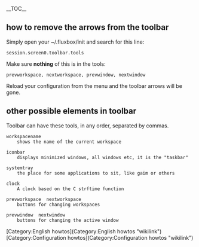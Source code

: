 \_\_TOC\_\_

how to remove the arrows from the toolbar
-----------------------------------------

Simply open your \~/.fluxbox/init and search for this line:

`session.screen0.toolbar.tools`

Make sure **nothing** of this is in the tools:

`prevworkspace, nextworkspace, prevwindow, nextwindow`

Reload your configuration from the menu and the toolbar arrows will be
gone.

other possible elements in toolbar
----------------------------------

Toolbar can have these tools, in any order, separated by commas.

`workspacename`\
`    shows the name of the current workspace`

`iconbar  `\
`    displays minimized windows, all windows etc, it is the "taskbar"`

`systemtray`\
`    the place for some applications to sit, like gaim or others`

`clock`\
`    A clock based on the C strftime function`

`prevworkspace  nextworkspace`\
`    buttons for changing workspaces`

`prevwindow  nextwindow`\
`    buttons for changing the active window`

[Category:English howtos](Category:English howtos "wikilink")
[Category:Configuration
howtos](Category:Configuration howtos "wikilink")
